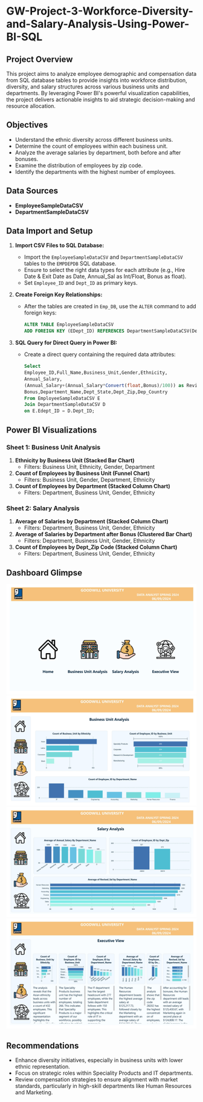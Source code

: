# GW-Project-3-Workforce-Diversity-and-Salary-Analysis-Using-Power-BI-SQL

## Project Overview

This project aims to analyze employee demographic and compensation data from SQL database tables to provide insights into workforce distribution, diversity, and salary structures across various business units and departments. By leveraging Power BI's powerful visualization capabilities, the project delivers actionable insights to aid strategic decision-making and resource allocation.

## Objectives

- Understand the ethnic diversity across different business units.
- Determine the count of employees within each business unit.
- Analyze the average salaries by department, both before and after bonuses.
- Examine the distribution of employees by zip code.
- Identify the departments with the highest number of employees.

## Data Sources

- **EmployeeSampleDataCSV**
- **DepartmentSampleDataCSV**

## Data Import and Setup

1. **Import CSV Files to SQL Database:**
   - Import the `EmployeeSampleDataCSV` and `DepartmentSampleDataCSV` tables to the `EMPDEPDB` SQL database.
   - Ensure to select the right data types for each attribute (e.g., Hire Date & Exit Date as Date, Annual_Sal as Int/Float, Bonus as float).
   - Set `Employee_ID` and `Dept_ID` as primary keys.

2. **Create Foreign Key Relationships:**
   - After the tables are created in `Emp_DB`, use the `ALTER` command to add foreign keys:
     ```sql
     ALTER TABLE EmployeeSampleDataCSV
     ADD FOREIGN KEY (EDept_ID) REFERENCES DepartmentSampleDataCSV(Dept_ID);
     ```

3. **SQL Query for Direct Query in Power BI:**
   - Create a direct query containing the required data attributes:
     ```sql
     Select
     Employee_ID,Full_Name,Business_Unit,Gender,Ethnicity,
     Annual_Salary,
     (Annual_Salary+(Annual_Salary*Convert(float,Bonus)/100)) as Revised_Sal,
     Bonus,Department_Name,Dept_State,Dept_Zip,Dep_Country
     From EmployeeSampleDataCSV E
     Join DepartmentSampleDataCSV D
     on E.Edept_ID = D.Dept_ID;
     ```

## Power BI Visualizations

### Sheet 1: Business Unit Analysis
1. **Ethnicity by Business Unit (Stacked Bar Chart)**
   - Filters: Business Unit, Ethnicity, Gender, Department
2. **Count of Employees by Business Unit (Funnel Chart)**
   - Filters: Business Unit, Gender, Department, Ethnicity
3. **Count of Employees by Department (Stacked Column Chart)**
   - Filters: Department, Business Unit, Gender, Ethnicity

### Sheet 2: Salary Analysis
1. **Average of Salaries by Department (Stacked Column Chart)**
   - Filters: Department, Business Unit, Gender, Ethnicity
2. **Average of Salaries by Department after Bonus (Clustered Bar Chart)**
   - Filters: Department, Business Unit, Gender, Ethnicity
3. **Count of Employees by Dept_Zip Code (Stacked Column Chart)**
   - Filters: Department, Business Unit, Gender, Ethnicity

## Dashboard Glimpse

![sc](https://github.com/ramyakrj5/GW-Project-3-Workforce-Diversity-and-Salary-Analysis-Using-Power-BI-SQL/blob/main/GW%20Project%203%20using%20Power%20Bi%2CSQL-images-0.jpg)
![sc](https://github.com/ramyakrj5/GW-Project-3-Workforce-Diversity-and-Salary-Analysis-Using-Power-BI-SQL/blob/main/GW%20Project%203%20using%20Power%20Bi%2CSQL-images-1.jpg)
![sc](https://github.com/ramyakrj5/GW-Project-3-Workforce-Diversity-and-Salary-Analysis-Using-Power-BI-SQL/blob/main/GW%20Project%203%20using%20Power%20Bi%2CSQL-images-2.jpg)
![sc](https://github.com/ramyakrj5/GW-Project-3-Workforce-Diversity-and-Salary-Analysis-Using-Power-BI-SQL/blob/main/GW%20Project%203%20using%20Power%20Bi%2CSQL-images-3.jpg)


## Recommendations

- Enhance diversity initiatives, especially in business units with lower ethnic representation.
- Focus on strategic roles within Speciality Products and IT departments.
- Review compensation strategies to ensure alignment with market standards, particularly in high-skill departments like Human Resources and Marketing.



